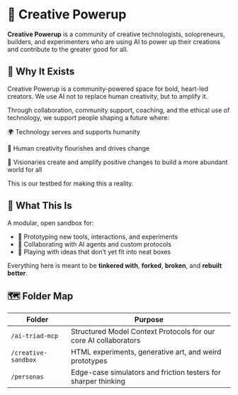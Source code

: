 # 🌈 Creative Powerup

**Creative Powerup** is a community of creative technologists, solopreneurs, builders, and experimenters who are using AI to power up their creations and contribute to the greater good for all. 


## 🧠 Why It Exists

Creative Powerup is a community-powered space for bold, heart-led creators.
We use AI not to replace human creativity, but to amplify it.

Through collaboration, community support, coaching, and the ethical use of technology, we support people shaping a future where:

🌍 Technology serves and supports humanity

🎨 Human creativity flourishes and drives change

🚀 Visionaries create and amplify positive changes to build a more abundant world for all

This is our testbed for making this a reality.


## 🎯 What This Is

A modular, open sandbox for:
- 🔧 Prototyping new tools, interactions, and experiments
- 🤖 Collaborating with AI agents and custom protocols
- 🧠 Playing with ideas that don’t yet fit into neat boxes

Everything here is meant to be **tinkered with**, **forked**, **broken**, and **rebuilt better**.


## 🗺️ Folder Map

| Folder | Purpose |
|--------|---------|
| `/ai-triad-mcp` | Structured Model Context Protocols for our core AI collaborators |
| `/creative-sandbox` | HTML experiments, generative art, and weird prototypes |
| `/personas` | Edge-case simulators and friction testers for sharper thinking |

